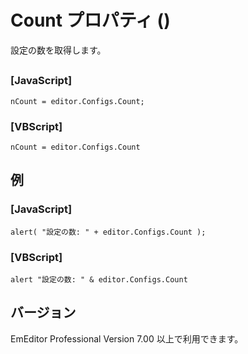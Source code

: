 # Count プロパティ ()

設定の数を取得します。

## 

### \[JavaScript\]

```
nCount = editor.Configs.Count;
```

### \[VBScript\]

```
nCount = editor.Configs.Count
```

## 例

### \[JavaScript\]

```
alert( "設定の数: " + editor.Configs.Count );
```

### \[VBScript\]

```
alert "設定の数: " & editor.Configs.Count
```

## バージョン

EmEditor Professional Version 7.00 以上で利用できます。
